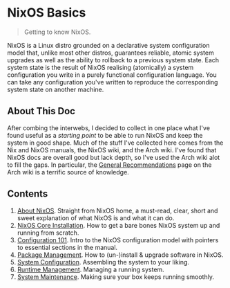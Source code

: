 NixOS Basics
============
> Getting to know NixOS.

NixOS is a Linux distro grounded on a declarative system configuration
model that, unlike most other distros, guarantees reliable, atomic system
upgrades as well as the ability to rollback to a previous system state.
Each system state is the result of NixOS realising (atomically) a system
configuration you write in a purely functional configuration language.
You can take any configuration you've written to reproduce the corresponding
system state on another machine.


About This Doc
--------------
After combing the interwebs, I decided to collect in one place what I've
found useful as a *starting point* to be able to run NixOS and keep the
system in good shape. Much of the stuff I've collected here comes from
the Nix and NixOS manuals, the NixOS wiki, and the Arch wiki. I've found
that NixOS docs are overall good but lack depth, so I've used the Arch
wiki alot to fill the gaps. In particular, the [General Recommendations][arch-recommends]
page on the Arch wiki is a terrific source of knowledge.


Contents
--------
1. [About NixOS][about-nixos]. Straight from NixOS home, a must-read, clear,
short and sweet explanation of what NixOS is and what it can do.
2. [NixOS Core Installation][install]. How to get a bare bones NixOS system
up and running from scratch.
3. [Configuration 101][config-101]. Intro to the NixOS configuration model
with pointers to essential sections in the manual.
4. [Package Management][package-mgmt]. How to (un-)install & upgrade software
in NixOS.
5. [System Configuration][sys-config]. Assembling the system to your liking.
6. [Runtime Management][runtime-mgmt]. Managing a running system.
7. [System Maintenance][sys-maintenance]. Making sure your box keeps running
smoothly.




[about-nixos]: https://nixos.org/nixos/about.html
    "About NixOS"
[arch-recommends]: https://wiki.archlinux.org/index.php/general_recommendations
    "General Recommendations"
[config-101]: config-101.md
    "Configuration 101"
[install]: core-install/README.md
    "NixOS Core Installation"
[package-mgmt]: package-mgmt.md
    "Package Management"
[runtime-mgmt]: runtime-mgmt.md
    "Runtime Management"
[sys-config]: sys-config/README.md
    "System Configuration"
[sys-maintenance]: sys-maintenance.md
    "System Maintenance"


